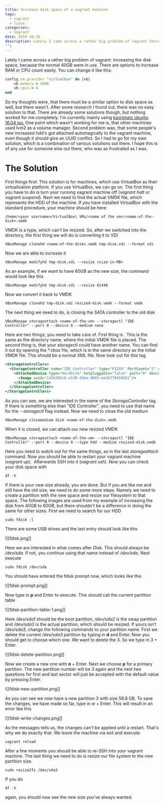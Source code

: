 ```yaml
---
title: Increase disk space of a vagrant machine
tags:
  - vagrant
  - linux
categories:
  - Vagrant
date: 2016-10-26
description: Lately I came across a rather big problem of vagrant Increasing the disk space, because the normal 40GB were in use. There are options to increase RAM or CPU count easily.
"":
---
```

Lately I came across a rather big problem of vagrant: Increasing the disk
space, because the normal 40GB were in use. There are options to increase RAM
or CPU count easily. You can change it like this:

``` ruby
config.vm.provider "virtualbox" do |vb|
    vb.memory = 4096
    vb.cpus = 4
end
```

So my thoughts were, that there must be a similar option to disk space as well,
but there wasn't. After some research I found out, there was no easy solution
to that. There are already some solutions though, but nothing worked for me
completely. I'm currently mainly using [kaorimatz ubuntu 16.04
iso.](https://atlas.hashicorp.com/kaorimatz/boxes/ubuntu-16.04-amd64) One point
which wasn't working for me is, that other machines used lvm2 as a volume
manager. Second problem was, that some people's new increased hdd's got
attached automagically to the vagrant machine, even though it should give an
UUID conflict. So I had to go for my own solution, which is a combination of
various solutions out there. I hope this is of any use for someone else out
there, who was as frustrated as I was.

# The Solution
First things first: This solution is for machines, which use
VirtualBox as their virtualisation platform. If you use VirtualBox, we can go
on. The first thing you have to do is turn your running vagrant machine off
(_vagrant halt_ or _vagrant suspend_). Next we need to find the actual VMDK
file, which represents the HDD of the machine. If you have installed VirtualBox
with the standard procedure, your machine should be here:

```
/home/<your username>/VirtualBox\ VMs/<name of the vm>/<name-of-the-disk>.vmdk
```

VMDK is a type, which can't be resized. So, after we switched into the
directory, the first thing we will do is converting it to VDI

```
VBoxManage clonehd <name-of-the-disk>.vmdk tmp-disk.vdi --format vdi
```

Now we are able to increase it

```
VBoxManage modifyhd tmp-disk.vdi --resize <size-in-MB>
```

As an example, if we want to have 60GB as the new size, the command would look
like this

```
VBoxManage modifyhd tmp-disk.vdi --resize 61440
```

Now we convert it back to VMDK

```
VBoxManage clonehd tmp-disk.vdi resized-disk.vmdk --format vmdk
```

The next thing we need to do, is closing the SATA controller to the old disk

```
VBoxManage storageattach <name-of-the-vm> --storagectl "IDE Controller" --port 0 --device 0 --medium none
```

Here are two things, you need to take care of. First thing is
_<name-of-the-vm>_. This is the same as the directory name, where the initial
VMDK file is placed. The second thing is, that your storagectl could have
another name. You can find it out by opening the _*.vbox_ file, which is in the
same directory as the initial VMDK file. This should be a normal XML file. Now
look out for this tag

``` xml
<StorageControllers>
  <StorageController name="IDE Controller" type="PIIX4" PortCount="2" useHostIOCache="true" Bootable="true">
    <AttachedDevice type="HardDisk" hotpluggable="false" port="0" device="0">
      <Image uuid="{42b28bc6-a130-45be-9603-ee16779459d5}"/>
    </AttachedDevice>
  </StorageController>
</StorageControllers>
```

As you can see, we are interested in the name of the _StorageController_ tag.
If there is something else than "IDE Controller", you need to use that name for
the _--storagectl_ flag instead. Now we need to close the old medium

```
VBoxManage closemedium disk <name-of-the-disk>.vmdk
```

When it is closed, we can attach our new resized VMDK

```
VBoxManage storageattach <name-of-the-vm> --storagectl "IDE Controller" --port 0 --device 0 --type hdd --medium resized-disk.vmdk
```

Here you need to watch out for the same things, as in the last _storageattach_
command. Now you should be able to restart your vagrant machine (_vagrant
up_).  Afterwards SSH into it (_vagrant ssh_). Now you can check your disk
space with

```
df -h
```

If there is your new size already, you are done. But if you are like me and
still have the old size, we need to do some more steps. Namely we need to
create a partition with the new space and resize our filesystem to that space.
The following images are used from my example of increasing the disk from 40GB
to 60GB, but there shouldn't be a difference in doing the same for other sizes.
First we need to search for our HDD

```
sudo fdisk -l
```

There are some USB drives and the last entry should look like this

![[fdisk.png]]

Here we are interested in what comes after _Disk_. This should always be
_/dev/sda_. If not, you continue using that name instead of _/dev/sda_. Next
execute

```
sudo fdisk /dev/sda
```

You should have entered the fdisk prompt now, which looks like this 

![[fdisk-prompt.png]]

Now type in __p__ and Enter to execute. This should call the current partition
table

![[fdisk-partition-table-1.png]]

Here _/dev/sda1_ should be the boot partition, _/dev/sda2_ is the swap
partition and _/dev/sda3_ is the actual partition, which should be resized. If
yours isn't _/dev/sda3_, change the following commands to your partition name.
First we delete the current _/dev/sda3_ partition by typing in __d__ and Enter.
Now you should get to choose which one. We want to delete the 3. So we type in
3 + Enter.

![[fdisk-delete-partition.png]]

Now we create a new one with __n__ + Enter. Next we choose __p__ for a primary
partition. The new partition number will be 3 again and the next two questions
for first and last sector will just be accepted with the default value by
pressing Enter. 

![[fdisk-new-partition.png]]

As you can see we now have a new partition 3 with size 58.8 GB. To save the
changes, we have made so far, type in _w_ + Enter. This will result in an error
like this 

![[fdisk-write-changes.png]]

As the messages tells us, the changes can't be applied until a restart. That's
why we do exactly that. We leave the machine via exit and execute:

```
vagrant reload
```

After a few moments you should be able to re-SSH into your vagrant machine. The
last thing we need to do is resize our file system to the new partition size.

```
sudo resize2fs /dev/sda3
```

If you do

```
df -h
```

again, you should now see the new size you've always wanted.

